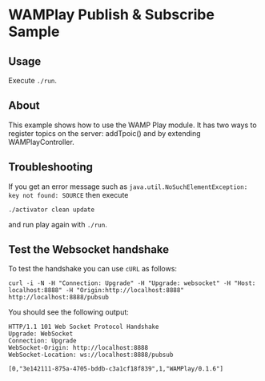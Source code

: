 WAMPlay Publish & Subscribe Sample
==================================

Usage
-----

Execute `./run`.


About
-----

This example shows how to use the WAMP Play module. It has two ways to register topics on the server: addTpoic() and by extending WAMPlayController.


Troubleshooting
-----

If you get an error message such as `java.util.NoSuchElementException: key not found: SOURCE` then execute

```
./activator clean update
```

and run play again with `./run`.


Test the Websocket handshake
----

To test the handshake you can use `cURL` as follows:

```
curl -i -N -H "Connection: Upgrade" -H "Upgrade: websocket" -H "Host: localhost:8888" -H "Origin:http://localhost:8888" http://localhost:8888/pubsub
```

You should see the following output:

```
HTTP/1.1 101 Web Socket Protocol Handshake
Upgrade: WebSocket
Connection: Upgrade
WebSocket-Origin: http://localhost:8888
WebSocket-Location: ws://localhost:8888/pubsub

[0,"3e142111-875a-4705-bddb-c3a1cf18f839",1,"WAMPlay/0.1.6"]
```